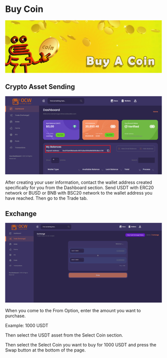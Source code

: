 # Buy Coin

![Please make sure that the crypto wallet addresses you send and withdraw from are correct.](<../.gitbook/assets/1415x475  - Banner- buy a coin.jpg>)

## Crypto Asset Sending



![](<../.gitbook/assets/1 (1).png>)

After creating your user information, contact the wallet address created specifically for you from the Dashboard section. Send USDT with ERC20 network or BUSD or BNB with BSC20 network to the wallet address you have reached. Then go to the Trade tab.

## Exchange&#x20;

![](../.gitbook/assets/2.png)

When you come to the From Option, enter the amount you want to purchase.

Example: 1000 USDT&#x20;

Then select the USDT asset from the Select Coin section.



Then select the Select Coin you want to buy for 1000 USDT and press the Swap button at the bottom of the page.
